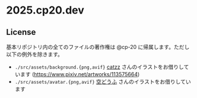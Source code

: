 # 2025.cp20.dev

## License

基本リポジトリ内の全てのファイルの著作権は @cp-20 に帰属します。ただし以下の例外を除きます。

- `./src/assets/background.{png,avif}` [catzz](https://www.pixiv.net/users/1056186) さんのイラストをお借りしています (https://www.pixiv.net/artworks/113575664)
- `./src/assets/avatar.{png,avif}` [空どうふ](https://x.com/sora_douhu) さんのイラストをお借りしています
